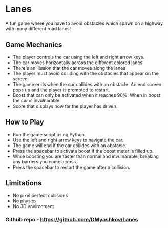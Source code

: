 # Lanes
A fun game where you have to avoid obstacles which spawn on a highway with many different road lanes!

## Game Mechanics
- The player controls the car using the left and right arrow keys.
- The car moves horizontally across the different colored lanes.
- There's an illusion that the car moves along the lanes 
- The player must avoid colliding with the obstacles that appear on the screen.
- The game ends when the car collides with an obstacle. An end screen pops up and the player is prompted to restart.
- Boost that can only be activated when it reaches 90%. When in boost the car is invulnarable.
- Score that displays how far the player has driven.

## How to Play
- Run the game script using Python.
- Use the left and right arrow keys to navigate the car.
- The game will end if the car collides with an obstacle.
- Press the spacebar to activate boost if the boost meter is filled up.
- While boosting you are faster than normal and invulnarable, breaking any barriers you come across.
- Press the spacebar to restart the game after a collision.

## Limitations
- No pixel perfect collisions
- No physics
- No 3D environment

### Github repo - https://github.com/DMyashkov/Lanes